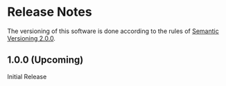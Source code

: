# Release Notes #

The versioning of this software is done according to the rules of [Semantic Versioning 2.0.0](https://semver.org/).

## 1.0.0 (Upcoming)

Initial Release